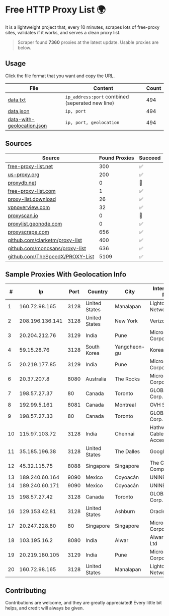 
# Free HTTP Proxy List 🌍

It is a lightweight project that, every 10 minutes, scrapes lots of free-proxy sites, validates if it works, and serves a clean proxy list.


> Scraper found **7360** proxies at the latest update. Usable proxies are below.

## Usage

Click the file format that you want and copy the URL.


|File|Content|Count|
|----|-------|-----|
|[data.txt](https://raw.githubusercontent.com/themiralay/Proxy-List-World/master/data.txt)|`ip_address:port` combined (seperated new line)|494|
|[data.json](https://raw.githubusercontent.com/themiralay/Proxy-List-World/master/data.json)|`ip, port`|494|
|[data-with-geolocation.json](https://raw.githubusercontent.com/themiralay/Proxy-List-World/master/data-with-geolocation.json)|`ip, port, geolocation`|494|

## Sources

|Source|Found Proxies|Succeed|
|------|-------------|-------|
|[free-proxy-list.net](https://free-proxy-list.net)|300|✅|
|[us-proxy.org](https://www.us-proxy.org)|200|✅|
|[proxydb.net](http://proxydb.net)|0|🚫|
|[free-proxy-list.com](https://free-proxy-list.com/?page=&port=&type%5B%5D=http&type%5B%5D=https&up_time=0&search=Search)|1|✅|
|[proxy-list.download](https://www.proxy-list.download/HTTP)|26|✅|
|[vpnoverview.com](https://vpnoverview.com/privacy/anonymous-browsing/free-proxy-servers)|32|✅|
|[proxyscan.io](https://www.proxyscan.io)|0|🚫|
|[proxylist.geonode.com](https://proxylist.geonode.com/api/proxy-list?limit=300&page=1&sort_by=lastChecked&sort_type=desc&protocols=http,https)|0|✅|
|[proxyscrape.com](https://api.proxyscrape.com/v2/?request=displayproxies&protocol=http&timeout=10000&country=all&ssl=all&anonymity=all)|656|✅|
|[github.com/clarketm/proxy-list](https://raw.githubusercontent.com/clarketm/proxy-list/master/proxy-list-raw.txt)|400|✅|
|[github.com/monosans/proxy-list](https://raw.githubusercontent.com/monosans/proxy-list/main/proxies/http.txt)|636|✅|
|[github.com/TheSpeedX/PROXY-List](https://raw.githubusercontent.com/TheSpeedX/PROXY-List/master/http.txt)|5109|✅|


## Sample Proxies With Geolocation Info

|#|Ip|Port|Country|City|Internet Service Provider|
|-|--|----|-------|----|-------------------------|
|1|160.72.98.165|3128|United States|Manalapan|Lightower Fiber Networks I|
|2|208.196.136.141|3128|United States|New York|Verizon Business|
|3|20.204.212.76|3129|India|Pune|Microsoft Corporation|
|4|59.15.28.76|3128|South Korea|Yangcheon-gu|Korea Telecom|
|5|20.219.177.85|3129|India|Pune|Microsoft Corporation|
|6|20.37.207.8|8080|Australia|The Rocks|Microsoft Corporation|
|7|198.57.27.37|80|Canada|Toronto|GLOBALTELEHOST Corp.|
|8|192.99.5.161|8081|Canada|Montreal|OVH SAS|
|9|198.57.27.33|80|Canada|Toronto|GLOBALTELEHOST Corp.|
|10|115.97.103.72|3128|India|Chennai|Hathway IP over Cable Internet Access|
|11|35.185.196.38|3128|United States|The Dalles|Google LLC|
|12|45.32.115.75|8088|Singapore|Singapore|The Constant Company|
|13|189.240.60.164|9090|Mexico|Coyoacán|UNINET|
|14|189.240.60.171|9090|Mexico|Coyoacán|UNINET|
|15|198.57.27.42|3128|Canada|Toronto|GLOBALTELEHOST Corp.|
|16|129.153.42.81|3128|United States|Ashburn|Oracle Corporation|
|17|20.247.228.80|80|Singapore|Singapore|Microsoft Corporation|
|18|103.195.16.2|8080|India|Alwar|Alwar Online Pvt. Ltd|
|19|20.219.180.105|3129|India|Pune|Microsoft Corporation|
|20|160.72.98.165|3128|United States|Manalapan|Lightower Fiber Networks I|



## Contributing

Contributions are welcome, and they are greatly appreciated! Every
little bit helps, and credit will always be given.

